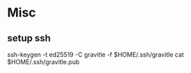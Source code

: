 # Misc

## setup ssh
ssh-keygen -t ed25519 -C gravitle -f $HOME/.ssh/gravitle
cat $HOME/.ssh/gravitle.pub
